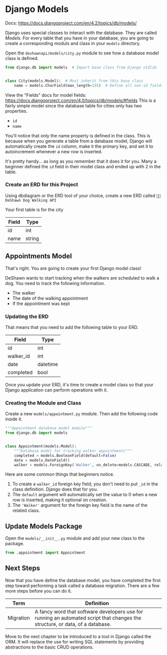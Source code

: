 # Django Models

Docs: https://docs.djangoproject.com/en/4.2/topics/db/models/

Django uses special classes to interact with the database. They are called _Models_. For every table that you have in your database, you are going to create a corresponding moduls and class in your `models` directory.

Open the `deshawnapi/models/city.py` module to see how a database model class is defined. 

```py
from django.db import models  # Import base class from Django stdlib


class City(models.Model):  # Must inherit from this base class
    name = models.CharField(max_length=155)  # Define all non-id fields
```
View the "Fields" docs for model fields: https://docs.djangoproject.com/en/4.0/topics/db/models/#fields
This is a fairly simple model since the database table for cities only has two properties.

* `id`
* `name`

You'll notice that only the name property is defined in the class. This is because when you generate a table from a database model, Django will automatically create the `id` column, make it the primary key, and set it to autoincrement whenever a new row is inserted.

It's pretty handy... as long as you remember that it does it for you. Many a beginner defined the `id` field in their model class and ended up with 2 in the table.

### Create an ERD for this Project
Using dbdiagram or the ERD tool of your choice, create a new ERD called `🐕‍🦺 DeShawn Dog Walking API`

Your first table is for the city

| Field | Type |
|--|--|
| id | int |
| name | string |

## Appointments Model

That's right. You are going to create your first Django model class!

DeShawn wants to start tracking when the walkers are scheduled to walk a dog. You need to track the following information.

* The walker
* The date of the walking appointment
* If the appointment was kept

### Updating the ERD

That means that you need to add the following table to your ERD.

| Field | Type |
|--|--|
| id | int |
| walker_id | int |
| date | datetime |
| completed | bool |

Once you update your ERD, it's time to create a model class so that your Django application can perform operations with it.

### Creating the Module and Class

Create a new `models/appointment.py` module. Then add the following code inside it.

```py
"""Appointment database model module"""
from django.db import models


class Appointment(models.Model):
    """Database model for tracking walker appointments"""
    completed = models.BooleanField(default=False)
    date = models.DateField()
    walker = models.ForeignKey('Walker', on_delete=models.CASCADE, related_name='appointments')
```

Here are some common things that beginners notice.

1. To create a `walker_id` foreign key field, you don't need to put `_id` in the class definition. Django does that for you.
2. The `default` argument will automatically set the value to 0 when a new row is inserted, making it optional on creation.
4. The `'Walker'` argument for the foreign key field is the name of the related class.

## Update Models Package

Open the `models/__init__.py` module and add your new class to the package.

```py
from .appointment import Appointment
```

## Next Steps

Now that you have define the database model, you have completed the first step toward performing a task called a database migration. There are a few more steps before you can do it.

| Term | Definition |
| --| --|
| Migration | A fancy word that software developers use for running an automated script that changes the structure, or data, of a database. |

Move to the next chapter to be introduced to a tool in Django called the ORM. It will replace the use for writing SQL statements by providing abstractions to the basic CRUD operations.

